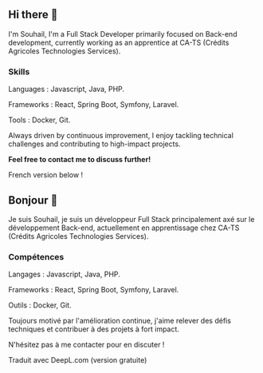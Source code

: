 ## Hi there 👋

I'm Souhail, I'm a Full Stack Developer primarily focused on Back-end development, currently working as an apprentice at CA-TS (Crédits Agricoles Technologies Services).

### Skills 
Languages : Javascript, Java, PHP.  

Frameworks : React, Spring Boot, Symfony, Laravel.  

Tools : Docker, Git.

Always driven by continuous improvement, I enjoy tackling technical challenges and contributing to high-impact projects.

**Feel free to contact me to discuss further!**

French version below !
## Bonjour 👋
Je suis Souhail, je suis un développeur Full Stack principalement axé sur le développement Back-end, actuellement en apprentissage chez CA-TS (Crédits Agricoles Technologies Services).

### Compétences
Langages : Javascript, Java, PHP.

Frameworks : React, Spring Boot, Symfony, Laravel.

Outils : Docker, Git.

Toujours motivé par l'amélioration continue, j'aime relever des défis techniques et contribuer à des projets à fort impact.

N'hésitez pas à me contacter pour en discuter !

Traduit avec DeepL.com (version gratuite)
